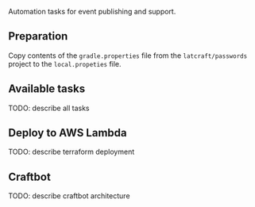 
Automation tasks for event publishing and support.

## Preparation

Copy contents of the `gradle.properties` file from the `latcraft/passwords` project to the `local.propeties` file.

## Available tasks

TODO: describe all tasks

## Deploy to AWS Lambda

TODO: describe terraform deployment

## Craftbot 

TODO: describe craftbot architecture


